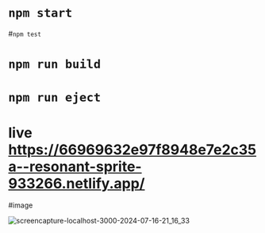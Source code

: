 # `npm start`
#`npm test`
# `npm run build`
# `npm run eject`
# live https://66969632e97f8948e7e2c35a--resonant-sprite-933266.netlify.app/

#image 

![screencapture-localhost-3000-2024-07-16-21_16_33](https://github.com/user-attachments/assets/7260e4db-ff08-4bbc-9dd4-af01a59c7417)

 
 
